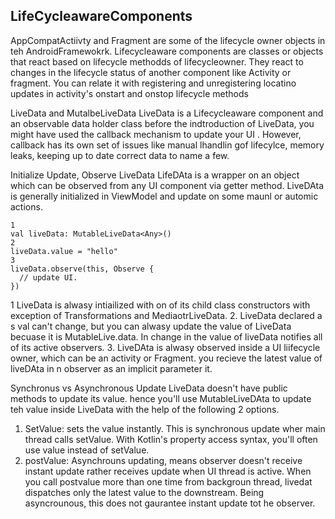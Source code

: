 ## LifeCycleawareComponents
AppCompatActiivty and Fragment are some of the lifecycle owner objects in teh AndroidFramewokrk. Lifecycleaware components are classes or objects that react based on lifecycle methodds of lifecycleowner. They react to changes in the lifecycle status of another component like Activity or fragment. You can relate it with registering and unregistering locatino updates in activity's onstart and onstop lifecycle methods

LiveData and MutalbeLiveData
LiveData is a Lifecycleaware component and an observable data holder class before the indtroduction of LiveData, you might have used the callback mechanism to update your UI . However, callback has its own set of issues like manual lhandlin gof lifecylce, memory leaks, keeping up to date correct data to name a few. 

Initialize Update, Observe LiveData
LifeDAta is a wrapper on an object which can be observed from any UI component via getter method. LiveDAta is generally initialized in ViewModel and update on some maunl or automic actions. 

```
1
val liveData: MutableLiveData<Any>()
2
liveData.value = "hello"
3
liveData.observe(this, Observe {
  // update UI. 
})
```

1 LiveData is alwasy intiailized with on of its child class constructors with exception of Transformations and MediaotrLiveData. 
2. LiveData declared a s val can't change, but you can alwasy update the value of LiveData becuase it is MutableLive.data. In change in the value of liveData notifies all of its active observers. 
3. LiveDAta is alwasy observed inside a UI liifecycle owner, which can be an activity or Fragment. you recieve the latest value of liveDAta in n observer as an implicit parameter it. 

Synchronus vs Asynchronous Update
LiveData doesn't have public methods to update its value. hence you'll use MutableLiveDAta to update teh value inside LiveData with the help of the following 2 options. 

1. SetValue: sets the value instantly. This is synchronous update wher main thread calls setValue. With Kotlin's property access syntax, you'll often use value instead of setValue. 
2. postValue: Asynchrouns updating, means observer doesn't receive instant update rather receives update when UI thread is active. When you call postvalue more than one time from backgroun thread, livedat dispatches only the latest value to the downstream. Being asyncrounous, this does not gaurantee instant update tot he observer. 
